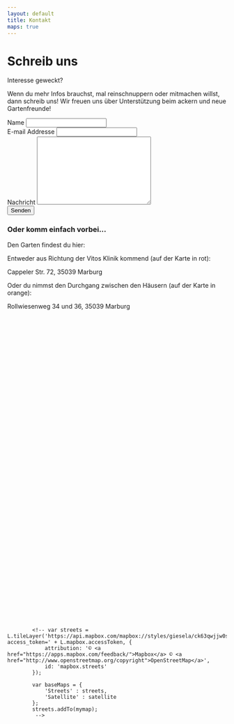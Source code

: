 ```yaml
---
layout: default
title: Kontakt
maps: true
---
```


<html>
<head>
<meta charset="utf-8">
<meta name="viewport" content="width=device-width, initial-scale=1.0">
<script src='https://api.mapbox.com/mapbox.js/v3.2.1/mapbox.js'></script>
<link href='https://api.mapbox.com/mapbox.js/v3.2.1/mapbox.css' rel='stylesheet' />
</head>

<div id="contact">
    <h1 class="pageTitle">Schreib uns</h1>
    <div class="contactContent">
    <p class="intro">Interesse geweckt?</p>
    <p>Wenn du mehr Infos brauchst, mal reinschnuppern oder mitmachen willst, dann schreib uns! Wir freuen uns über Unterstützung beim ackern und neue Gartenfreunde!</p>
  </div>
  <form action="https://formspree.io/wachsenlassen@posteo.de" method="POST">
    <label for="name">Name</label>
    <input type="text" id="name" name="name" class="full-width"><br>
    <label for="email">E-mail Addresse</label>
    <input type="email" id="email" name="_replyto" class="full-width"><br>
    <label for="message">Nachricht</label>
    <textarea name="message" id="message" cols="30" rows="10" class="full-width"></textarea><br>
    <input type="submit" value="Senden" class="button">
  </form>
</div>

<body>
<section>
<h3>Oder komm einfach vorbei...</h3>
    <div>
        <p>Den Garten findest du hier:</p>
        <p>Entweder aus Richtung der Vitos Klinik kommend (auf der Karte in rot):</p>
        <p>Cappeler Str. 72, 35039 Marburg</p>
        <p>Oder du nimmst den Durchgang zwischen den Häusern (auf der Karte in orange):</p>
        <p>Rollwiesenweg 34 und 36, 35039 Marburg</p>
        </div>
        <div id="mapid" style ="height: 700px;"></div>
        <!-- Basemaps -->
        <script type="text/javascript">
            L.mapbox.accessToken = 'pk.eyJ1IjoiZ2llc2VsYSIsImEiOiJjamp5aXprZ25hNnI1M3dyNXAzMHEydWZrIn0.myomssXvnHLk8ad6o1B_Qg';
            var mymap = L.mapbox.map('mapid')
                .setView([50.800131, 8.772969], 14).addLayer(L.mapbox.styleLayer('mapbox://styles/giesela/ck63qwjjw0sed1ip7zff7tac1'));
            var satellite = L.tileLayer('http://server.arcgisonline.com/ArcGIS/rest/services/World_Imagery/MapServer/tile/{z}/{y}/{x}', {
                attribution: 'Map data &copy; i-cubed, USDA, USGS, AEX, GeoEye, Getmapping, Aerogrid, IGN, IGP, UPR-EGP, and the GIS User Community, <a href="http://www.esri.com/">Esri</a>',
            });
            satellite.addTo(mymap);
            var baseMaps = {               
                'Satellit' : satellite,
                'Straßen' : mymap,
            };
            L.control.layers(baseMaps).addTo(mymap);
            var polygon = L.polygon([
                [50.794633, 8.770415],
                [50.794219, 8.770463],
                [50.794397, 8.771383],
                [50.794748, 8.771112]
                ], {color: 'yellow'}).addTo(mymap);
            var polyline2 = L.polyline([
                [50.795011, 8.768959],
                [50.79515, 8.770703],
                [50.794902, 8.770751],
                [50.79496, 8.770628],
                [50.794895, 8.770746],
                [50.795011, 8.770778]], {color: 'orange'}).addTo(mymap);
            var polyline1 = L.polyline([
                [50.794204, 8.770601],
                [50.794258, 8.770676],
                [50.794238, 8.770767],
                [50.794258, 8.770676],
                [50.793648, 8.770891],
                [50.79396, 8.770794],
                [50.794105, 8.772425]], {color: 'red'}).addTo(mymap);
            var yellowIcon = L.icon({
                iconUrl: '/assets/img/leaf.png',
                iconSize:     [70, 70], // size of the icon
                iconAnchor:   [35, 65], // point of the icon which will correspond to marker's location
                popupAnchor:  [-3, -76] // point from which the popup should open relative to the iconAnchor
            });
            var marker = L.marker([50.794522, 8.770829], {icon: yellowIcon}).addTo(mymap);            
            var coordinates = L.popup();
            function onMapClick(e) {
                coordinates
                    .setLatLng(e.latlng)
                    .setContent("Was ist hier? " + e.latlng.toString())
                    .openOn(mymap);
            }            
            mymap.on('click', onMapClick);
            marker.bindPopup("<b>WachsenlassenEV</b><br>Gemeinschaftsgarten").closedPopup();
        </script>
            
            <!-- var streets = L.tileLayer('https://api.mapbox.com/mapbox://styles/giesela/ck63qwjjw0sed1ip7zff7tac1?access_token=' + L.mapbox.accessToken, {                
                attribution: '© <a href="https://apps.mapbox.com/feedback/">Mapbox</a> © <a href="http://www.openstreetmap.org/copyright">OpenStreetMap</a>',
                id: 'mapbox.streets'
            });            
                        
            var baseMaps = {
                'Streets' : streets,
                'Satellite' : satellite
            };
            streets.addTo(mymap);
             -->   

</section>
</body>
</html>